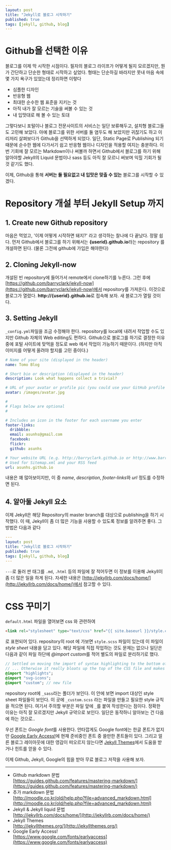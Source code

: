 ```yaml
---
layout: post
title: "Jekyll로 블로그 시작하기"
published: true
tags: [jekyll, github, blog]
---
```


# Github을 선택한 이유
블로그를 이제 막 시작한 시점이다. 필자의 블로그 라이프가 어떻게 될지 모르겠지만, 뭔가 간단하고 단순한 형태로 시작하고 싶었다. 형태는 단순하길 바라지만 못내 마음 속에 몇 가지 욕구가 있었는데 정리하면 이렇다

- 심플한 디자인
- 반응형 웹
- 최대한 순수한 웹 표준을 지키는 것
- 아직 내가 잘 모르는 기술을 써볼 수 있는 것
- 내 입맛대로 해 볼 수 있는 토대

그렇다보니 포털이나 블로그 전문사이트의 서비스는 일단 보류해두고, 설치형 블로그들도 고민해 보았다. 아예 블로그를 위한 서버를 둘 염두도 해 보았지만 귀찮기도 하고 이리저리 살펴보다가 Github을 선택하게 되었다. 일단, Static Page로 Publishing 되기 때문에 순수한 웹에 다가서기 쉽고 반응형 웹이나 디자인을 적용할 여지는 충분하다. 이번 기회에 잘 모르는 Markdown이나 써볼까 하면서 Github에서 블로그를 하기 위해 알아야할 Jekyll의 Liquid 문법이나 sass 등도 아직 잘 모르니 써보며 익힐 기회가 될 것 같기도 했다.

이제, Github을 통해 **서버는 둘 필요없고 내 입맛은 맞출 수 있는** 블로그를 시작할 수 있겠다.

<!-- more -->

# Repository 개설 부터 Jekyll Setup 까지
## 1. Create new Github repository  
마음은 먹었고, '이제 어떻게 시작하면 돼지?' 라고 생각하는 찰나에 다 끝났다. 정말 쉽다. 먼저 Github에서 블로그를 하기 위해서는 **{userid}.github.io**라는 repository 를 개설하면 된다. (물론 그전에 github에 가입은 해야한다)

## 2. Cloning Jekyll-now  
개설된 빈 repository에 들어가서 remote에서 clone하기를 누른다. 그런 후에 [https://github.com/barryclark/jekyll-now](https://github.com/barryclark/jekyll-now)에서 repository를 가져온다. 이것으로 블로그가 열렸다. **http://{userid}.github.io**로 접속해 보자. 새 블로그가 열릴 것이다.

## 3. Setting Jekyll  
`_config.yml`파일을 조금 수정해야 한다. repository를 local에 내려서 작업할 수도 있지만 Github 자체의 Web editing도 편하다. Github으로 블로그를 하기로 결정한 이유 중에 포털 사이트에 맞먹을 정도로 web 에서 작업이 가능하기 때문이다. (하지만 아직 이미지를 어떻게 올려야 할지를 고민 중이다.)

```yaml
# Name of your site (displayed in the header)
name: Tomo Blog

# Short bio or description (displayed in the header)
description: Look what happens collect a trivial?

# URL of your avatar or profile pic (you could use your GitHub profile pic)
avatar: /images/avatar.jpg

#
# Flags below are optional
#

# Includes an icon in the footer for each username you enter
footer-links:
  dribbble:
  email: asunhs@gmail.com
  facebook:
  flickr:
  github: asunhs

# Your website URL (e.g. http://barryclark.github.io or http://www.barryclark.co)
# Used for Sitemap.xml and your RSS feed
url: asunhs.github.io
```

내용은 꽤 많아보이지만, 이 중 *name*, *description*, *footer-links*와 *url* 정도를 수정하면 된다.

## 4. 알아둘 Jekyll 요소  
이제 Jekyll은 해당 Repository의 master branch를 대상으로 publishing을 하기 시작했다. 이 때, Jekyll이 좀 더 많은 기능을 사용할 수 있도록 정보를 알려주면 좋다. 그 방법은 다음과 같다

```yaml
---
layout: post
title: "Jekyll로 블로그 시작하기"
published: true
tags: [jekyll, github, blog]
---
```

`---`로 둘러 싼 태그를 `.md`, `.html` 등의 파일에 잘 적어두면 이 정보를 이용해 Jekyll이 좀 더 많은 일을 하게 된다. 자세한 내용은 [http://jekyllrb.com/docs/home/](http://jekyllrb.com/docs/home/)에서 참고할 수 있다.

# CSS 꾸미기
`default.html` 파일을 열어보면 css 와 관련하여

```html
<link rel="stylesheet" type="text/css" href="{{ site.baseurl }}/style.css" />
```

로 표현되어 있다. repository의 root 에 가보면 `style.scss` 파일이 있는데 이 파일이 *style sheet* 내용을 담고 있다. 해당 파일에 직접 작업하는 것도 문제는 없으나 일단은 다음과 같이 파일 하단에 *@import custom*를 적어 별도의 파일로 분리하기로 했다.

```sass
// Settled on moving the import of syntax highlighting to the bottom of the CSS
// ... Otherwise it really bloats up the top of the CSS file and makes it difficult to find the start
@import "highlights";
@import "svg-icons";
@import "custom"; // new file
```

repository root에 `_sass`라는 폴더가 보인다. 이 안에 보면 import 대상인 style sheet 파일들이 보인다. 이 곳에 `_custom.scss` 라는 파일을 만들고 필요한 style 규칙을 적으면 된다. 여기서 주의할 부분은 파일 앞에 `_`를 붙여 작성한다는 점이다. 정확한 이유는 아직 잘 모르겠지만 Jekyll 규약으로 보인다. 일단은 동작하니 알아보는 건 다음에 하는 것으로..

우선 폰트는 *Google font*를 사용한다. 안타깝게도 Google font에는 한글 폰트가 없지만 [Google Early Access!](https://www.google.com/fonts/earlyaccess)에 현재 준비중인 폰트 중 쓸만한 폰트들이 있다. 그리고 얼른 블로그 레이아웃에 대한 영감이 떠오르지 않는다면 [Jekyll Themes](http://jekyllthemes.org/)에서 도움을 받거나 힌트를 얻을 수 있다.

이제 Github, Jekyll, Google의 힘을 받아 무료 블로그 저작을 사용해 보자.





---------------------------------------

- Github markdown 문법  
  [https://guides.github.com/features/mastering-markdown/](https://guides.github.com/features/mastering-markdown/)
- 추가 markdown 문법  
  [http://moodle.co.kr/old/help.php?file=advanced_markdown.html](http://moodle.co.kr/old/help.php?file=advanced_markdown.html)
- Jekyll & Jekyll liquid 문법  
  [http://jekyllrb.com/docs/home/](http://jekyllrb.com/docs/home/)
- Jekyll Themes  
  [http://jekyllthemes.org/](http://jekyllthemes.org/)
- Google Early Access!  
  [https://www.google.com/fonts/earlyaccess](https://www.google.com/fonts/earlyaccess)
